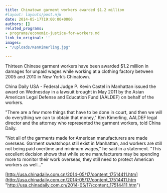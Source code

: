 ```yaml
---
title: Chinatown garment workers awarded $1.2 million
#layout: layouts/post.njk
date: 2014-05-17T19:00:00+0000
authors: []
related_programs:
- programs/economic-justice-for-workers.md
link_to_original: ''
images:
- "/uploads/KenKimerling.jpg"

---
```

Thirteen Chinese garment workers have been awarded $1.2 million in damages for unpaid wages while working at a clothing factory between 2005 and 2010 in New York’s Chinatown.

China Daily USA - Federal Judge P. Kevin Castel in Manhattan issued the award on Wednesday in a lawsuit brought in May 2011 by the Asian American Legal Defense and Education Fund (AALDEF) on behalf of the workers.

"There are a few more things that have to be done in court, and then we will do everything we can to obtain that money," Ken Kimerling, AALDEF legal director and the attorney who represented the garment workers, told China Daily.

"Not all of the garments made for American manufacturers are made overseas. Garment sweatshops still exist in Manhattan, and workers are still not being paid overtime and minimum wages," he said in a statement. "This excellent decision shows that while some manufacturers may be spending more to monitor their work overseas, they still need to protect American workers as well..."

[http://usa.chinadaily.com.cn/2014-05/17/content_17514411.htm](http://usa.chinadaily.com.cn/2014-05/17/content_17514411.htm "http://usa.chinadaily.com.cn/2014-05/17/content_17514411.htm")
